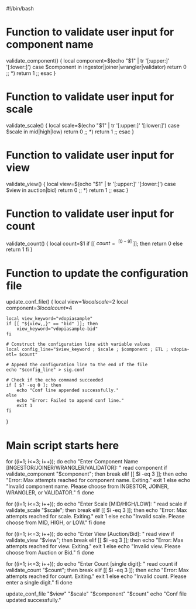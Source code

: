 #!/bin/bash

# Function to validate user input for component name
validate_component() {
    local component=$(echo "$1" | tr '[:upper:]' '[:lower:]')
    case $component in
        ingestor|joiner|wrangler|validator)
            return 0
            ;;
        *)
            return 1
            ;;
    esac
}

# Function to validate user input for scale
validate_scale() {
    local scale=$(echo "$1" | tr '[:upper:]' '[:lower:]')
    case $scale in
        mid|high|low)
            return 0
            ;;
        *)
            return 1
            ;;
    esac
}

# Function to validate user input for view
validate_view() {
    local view=$(echo "$1" | tr '[:upper:]' '[:lower:]')
    case $view in
        auction|bid)
            return 0
            ;;
        *)
            return 1
            ;;
    esac
}

# Function to validate user input for count
validate_count() {
    local count=$1
    if [[ $count =~ ^[0-9]$ ]]; then
        return 0
    else
        return 1
    fi
}

# Function to update the configuration file
update_conf_file() {
    local view=$1
    local scale=$2
    local component=$3
    local count=$4

    local view_keyword="vdopiasample"
    if [[ "${view,,}" == "bid" ]]; then
        view_keyword="vdopiasample-bid"
    fi

    # Construct the configuration line with variable values
    local config_line="$view_keyword ; $scale ; $component ; ETL ; vdopia-etl= $count"

    # Append the configuration line to the end of the file
    echo "$config_line" > sig.conf

    # Check if the echo command succeeded
    if [ $? -eq 0 ]; then
        echo "Conf line appended successfully."
    else
        echo "Error: Failed to append conf line."
        exit 1
    fi
}

# Main script starts here
for ((i=1; i<=3; i++)); do
    echo "Enter Component Name [INGESTOR/JOINER/WRANGLER/VALIDATOR]: "
    read component
    if validate_component "$component"; then
        break
    elif [[ $i -eq 3 ]]; then
        echo "Error: Max attempts reached for component name. Exiting."
        exit 1
    else
        echo "Invalid component name. Please choose from INGESTOR, JOINER, WRANGLER, or VALIDATOR."
    fi
done

for ((i=1; i<=3; i++)); do
    echo "Enter Scale [MID/HIGH/LOW]: "
    read scale
    if validate_scale "$scale"; then
        break
    elif [[ $i -eq 3 ]]; then
        echo "Error: Max attempts reached for scale. Exiting."
        exit 1
    else
        echo "Invalid scale. Please choose from MID, HIGH, or LOW."
    fi
done

for ((i=1; i<=3; i++)); do
    echo "Enter View [Auction/Bid]: "
    read view
    if validate_view "$view"; then
        break
    elif [[ $i -eq 3 ]]; then
        echo "Error: Max attempts reached for view. Exiting."
        exit 1
    else
        echo "Invalid view. Please choose from Auction or Bid."
    fi
done

for ((i=1; i<=3; i++)); do
    echo "Enter Count [single digit]: "
    read count
    if validate_count "$count"; then
        break
    elif [[ $i -eq 3 ]]; then
        echo "Error: Max attempts reached for count. Exiting."
        exit 1
    else
        echo "Invalid count. Please enter a single digit."
    fi
done

update_conf_file "$view" "$scale" "$component" "$count"
echo "Conf file updated successfully."
